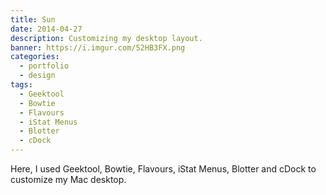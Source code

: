 ```yaml
---
title: Sun
date: 2014-04-27
description: Customizing my desktop layout.
banner: https://i.imgur.com/52HB3FX.png
categories:
  - portfolio
  - design
tags:
  - Geektool
  - Bowtie
  - Flavours
  - iStat Menus
  - Blotter
  - cDock
---
```


Here, I used Geektool, Bowtie, Flavours, iStat Menus, Blotter and cDock to customize my Mac desktop.
